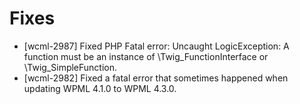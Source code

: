 # Fixes
* [wcml-2987] Fixed PHP Fatal error: Uncaught LogicException: A function must be an instance of \Twig_FunctionInterface or \Twig_SimpleFunction.
* [wcml-2982] Fixed a fatal error that sometimes happened when updating WPML 4.1.0 to WPML 4.3.0.